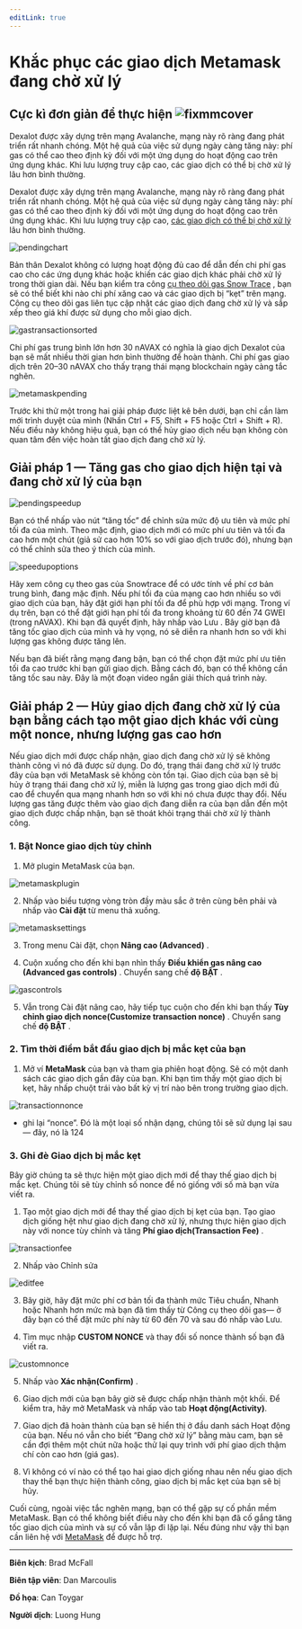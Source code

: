 ```yaml
---
editLink: true
---
```


# Khắc phục các giao dịch Metamask đang chờ xử lý
 Cực kì đơn giản để thực hiện
![fixmmcover](/images/recovrmmtxn/fixpendngcvr.png)
---
Dexalot được xây dựng trên mạng Avalanche, mạng này rõ ràng đang phát triển rất nhanh chóng. Một hệ quả của việc sử dụng ngày càng tăng này: phí gas có thể cao theo định kỳ đối với một ứng dụng do hoạt động cao trên ứng dụng khác. Khi lưu lượng truy cập cao, các giao dịch có thể bị chờ xử lý lâu hơn bình thường.

Dexalot được xây dựng trên mạng Avalanche, mạng này rõ ràng đang phát triển rất nhanh chóng. Một hệ quả của việc sử dụng ngày càng tăng này: phí gas có thể cao theo định kỳ đối với một ứng dụng do hoạt động cao trên ứng dụng khác. Khi lưu lượng truy cập cao, [các giao dịch có thể bị chờ xử lý](https://snowtrace.io/chart/pendingtx) lâu hơn bình thường.

 ![pendingchart](/images/recovrmmtxn/pendngchrt.png)

 Bản thân Dexalot không có lượng hoạt động đủ cao để dẫn đến chi phí gas cao cho các ứng dụng khác hoặc khiến các giao dịch khác phải chờ xử lý trong thời gian dài. Nếu bạn kiểm tra công [cụ theo dõi gas Snow Trace](https://snowtrace.io/gastracker) , bạn sẽ có thể biết khi nào chi phí xăng cao và các giao dịch bị “kẹt” trên mạng. Công cụ theo dõi gas liên tục cập nhật các giao dịch đang chờ xử lý và sắp xếp theo giá khí được sử dụng cho mỗi giao dịch.

 ![gastransactionsorted](/images/recovrmmtxn/gastxnsortd.png)

Chi phí gas trung bình lớn hơn 30 nAVAX có nghĩa là giao dịch Dexalot của bạn sẽ mất nhiều thời gian hơn bình thường để hoàn thành. Chi phí gas giao dịch trên 20–30 nAVAX cho thấy trạng thái mạng blockchain ngày càng tắc nghẽn.

 ![metamaskpending](/images/recovrmmtxn/mmpending.png)

Trước khi thử một trong hai giải pháp được liệt kê bên dưới, bạn chỉ cần làm mới trình duyệt của mình (Nhấn Ctrl + F5, Shift + F5 hoặc Ctrl + Shift + R). Nếu điều này không hiệu quả, bạn có thể hủy giao dịch nếu bạn không còn quan tâm đến việc hoàn tất giao dịch đang chờ xử lý.

## Giải pháp 1 — Tăng gas cho giao dịch hiện tại và đang chờ xử lý của bạn

![pendingspeedup](/images/recovrmmtxn/pendngspeedup.png)

Bạn có thể nhấp vào nút “tăng tốc” để chỉnh sửa mức độ ưu tiên và mức phí tối đa của mình. Theo mặc định, giao dịch mới có mức phí ưu tiên và tối đa cao hơn một chút (giả sử cao hơn 10% so với giao dịch trước đó), nhưng bạn có thể chỉnh sửa theo ý thích của mình.

![speedupoptions](/images/recovrmmtxn/speedpopts.png)

Hãy xem công cụ theo gas của Snowtrace để có ước tính về phí cơ bản trung bình, đang mặc định. Nếu phí tối đa của mạng cao hơn nhiều so với giao dịch của bạn, hãy đặt giới hạn phí tối đa để phù hợp với mạng. Trong ví dụ trên, bạn có thể đặt giới hạn phí tối đa trong khoảng từ 60 đến 74 GWEI (trong nAVAX). Khi bạn đã quyết định, hãy nhấp vào Lưu . Bây giờ bạn đã tăng tốc giao dịch của mình và hy vọng, nó sẽ diễn ra nhanh hơn so với khi lượng gas không được tăng lên.

Nếu bạn đã biết rằng mạng đang bận, bạn có thể chọn đặt mức phí ưu tiên tối đa cao trước khi bạn gửi giao dịch. Bằng cách đó, bạn có thể không cần tăng tốc sau này. Đây là một đoạn video ngắn giải thích quá trình này.

<VidStack src="youtube/gsfJywNxpi4" />

## Giải pháp 2 — Hủy giao dịch đang chờ xử lý của bạn bằng cách tạo một giao dịch khác với cùng một nonce, nhưng lượng gas cao hơn

Nếu giao dịch mới được chấp nhận, giao dịch đang chờ xử lý sẽ không thành công vì nó đã được sử dụng. Do đó, trạng thái đang chờ xử lý trước đây của bạn với MetaMask sẽ không còn tồn tại. Giao dịch của bạn sẽ bị hủy ở trạng thái đang chờ xử lý, miễn là lượng gas trong giao dịch mới đủ cao để chuyển qua mạng nhanh hơn so với khi nó chưa được thay đổi. Nếu lượng gas tăng được thêm vào giao dịch đang diễn ra của bạn dẫn đến một giao dịch được chấp nhận, bạn sẽ thoát khỏi trạng thái chờ xử lý thành công.

### 1. Bật Nonce giao dịch tùy chỉnh
1.  Mở plugin MetaMask của bạn.

![metamaskplugin](/images/recovrmmtxn/mmplgin.png)

2. Nhấp vào biểu tượng vòng tròn đầy màu sắc ở trên cùng bên phải và nhấp vào **Cài đặt** từ menu thả xuống.

![metamasksettings](/images/recovrmmtxn/mmstngs.png)

3. Trong menu Cài đặt, chọn **Nâng cao (Advanced)** .

4. Cuộn xuống cho đến khi bạn nhìn thấy **Điều khiển gas nâng cao (Advanced gas controls)** . Chuyển sang chế **độ BẬT** .

![gascontrols](/images/recovrmmtxn/gscntlrs.png)

5. Vẫn trong Cài đặt nâng cao, hãy tiếp tục cuộn cho đến khi bạn thấy **Tùy chỉnh giao dịch nonce(Customize transaction nonce)** . Chuyển sang chế **độ BẬT** .

### 2. Tìm thời điểm bắt đầu giao dịch bị mắc kẹt của bạn

1. Mở ví **MetaMask** của bạn và tham gia phiên hoạt động. Sẽ có một danh sách các giao dịch gần đây của bạn. Khi bạn tìm thấy một giao dịch bị kẹt, hãy nhấp chuột trái vào bất kỳ vị trí nào bên trong trường giao dịch.

![transactionnonce](/images/recovrmmtxn/txnnonce.png)

* ghi lại “nonce”. Đó là một loại số nhận dạng, chúng tôi sẽ sử dụng lại sau — đây, nó là 124

### 3. Ghi đè Giao dịch bị mắc kẹt
Bây giờ chúng ta sẽ thực hiện một giao dịch mới để thay thế giao dịch bị mắc kẹt. Chúng tôi sẽ tùy chỉnh số nonce để nó giống với số mà bạn vừa viết ra.

1. Tạo một giao dịch mới để thay thế giao dịch bị kẹt của bạn. Tạo giao dịch giống hệt như giao dịch đang chờ xử lý, nhưng thực hiện giao dịch này với nonce tùy chỉnh và tăng **Phí giao dịch(Transaction Fee)** .

![transactionfee](/images/recovrmmtxn/txnfee.png)

2. Nhấp vào Chỉnh sửa

![editfee](/images/recovrmmtxn/edtfee.png)

3. Bây giờ, hãy đặt mức phí cơ bản tối đa thành mức Tiêu chuẩn, Nhanh hoặc Nhanh hơn mức mà bạn đã tìm thấy từ Công cụ theo dõi gas— ở đây bạn có thể đặt mức phí này từ 60 đến 70 và sau đó nhấp vào Lưu.

4. Tìm mục nhập **CUSTOM NONCE** và thay đổi số nonce thành số bạn đã viết ra.

![customnonce](/images/recovrmmtxn/cstmnonce.png)

5. Nhấp vào **Xác nhận(Confirm)** .

6. Giao dịch mới của bạn bây giờ sẽ được chấp nhận thành một khối. Để kiểm tra, hãy mở MetaMask và nhấp vào tab **Hoạt động(Activity)**.

7. Giao dịch đã hoàn thành của bạn sẽ hiển thị ở đầu danh sách Hoạt động của bạn. Nếu nó vẫn cho biết “Đang chờ xử lý” bằng màu cam, bạn sẽ cần đợi thêm một chút nữa hoặc thử lại quy trình với phí giao dịch thậm chí còn cao hơn (giá gas).

8. Vì không có ví nào có thể tạo hai giao dịch giống nhau nên nếu giao dịch thay thế bạn thực hiện thành công, giao dịch bị mắc kẹt của bạn sẽ bị hủy.

Cuối cùng, ngoài việc tắc nghẽn mạng, bạn có thể gặp sự cố phần mềm MetaMask. Bạn có thể không biết điều này cho đến khi bạn đã cố gắng tăng tốc giao dịch của mình và sự cố vẫn lặp đi lặp lại. Nếu đúng như vậy thì bạn cần liên hệ với [MetaMask](https://metamask.zendesk.com/hc/en-us/requests/new) để được hỗ trợ.

---

**Biên kịch**: Brad McFall

**Biên tập viên**: Dan Marcoulis

**Đồ họa**: Can Toygar

**Người dịch**: Luong Hung
